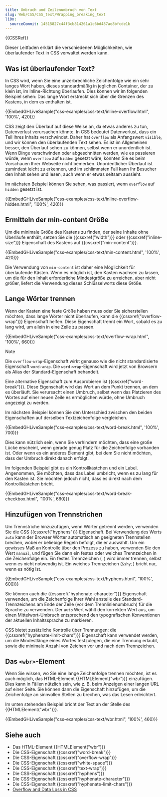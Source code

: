 ```yaml
---
title: Umbruch und Zeilenumbruch von Text
slug: Web/CSS/CSS_text/Wrapping_breaking_text
l10n:
  sourceCommit: 14515827c44f3cb814261a1c6bd487ae8bfcde1b
---
```


{{CSSRef}}

Dieser Leitfaden erklärt die verschiedenen Möglichkeiten, wie überlaufender Text in CSS verwaltet werden kann.

## Was ist überlaufender Text?

In CSS wird, wenn Sie eine unzerbrechliche Zeichenfolge wie ein sehr langes Wort haben, dieses standardmäßig in jeglichen Container, der zu klein ist, im Inline-Richtung überlaufen. Dies können wir im folgenden Beispiel sehen: Das lange Wort erstreckt sich über die Grenzen des Kastens, in dem es enthalten ist.

{{EmbedGHLiveSample("css-examples/css-text/inline-overflow.html", '100%', 420)}}

CSS zeigt den Überlauf auf diese Weise an, da etwas anderes zu tun, Datenverlust verursachen könnte. In CSS bedeutet Datenverlust, dass ein Teil Ihres Inhalts verschwindet. Daher hat `overflow` als Anfangswert `visible`, und wir können den überlaufenden Text sehen. Es ist im Allgemeinen besser, den Überlauf sehen zu können, selbst wenn er unordentlich ist. Wenn Dinge verschwinden oder abgeschnitten werden, wie es passieren würde, wenn `overflow` auf `hidden` gesetzt wäre, könnten Sie es beim Vorschauen Ihrer Webseite nicht bemerken. Unordentlicher Überlauf ist zumindest leicht zu erkennen, und im schlimmsten Fall kann Ihr Besucher den Inhalt sehen und lesen, auch wenn er etwas seltsam aussieht.

Im nächsten Beispiel können Sie sehen, was passiert, wenn `overflow` auf `hidden` gesetzt ist.

{{EmbedGHLiveSample("css-examples/css-text/inline-overflow-hidden.html", '100%', 420)}}

## Ermitteln der min-content Größe

Um die minimale Größe des Kastens zu finden, der seine Inhalte ohne Überläufe enthält, setzen Sie die {{cssxref("width")}} oder {{cssxref("inline-size")}} Eigenschaft des Kastens auf {{cssxref("min-content")}}.

{{EmbedGHLiveSample("css-examples/css-text/min-content.html", '100%', 420)}}

Die Verwendung von `min-content` ist daher eine Möglichkeit für überlaufende Kästen. Wenn es möglich ist, den Kasten wachsen zu lassen, um die für den Inhalt erforderliche Mindestgröße zu erreichen, aber nicht größer, liefert die Verwendung dieses Schlüsselworts diese Größe.

## Lange Wörter trennen

Wenn der Kasten eine feste Größe haben muss oder Sie sicherstellen möchten, dass lange Wörter nicht überlaufen, kann die {{cssxref("overflow-wrap")}} Eigenschaft helfen. Diese Eigenschaft trennt ein Wort, sobald es zu lang wird, um allein in eine Zeile zu passen.

{{EmbedGHLiveSample("css-examples/css-text/overflow-wrap.html", '100%', 660)}}

> [!NOTE]
> Die `overflow-wrap`-Eigenschaft wirkt genauso wie die nicht standardisierte Eigenschaft `word-wrap`. Die `word-wrap`-Eigenschaft wird jetzt von Browsern als Alias der Standard-Eigenschaft behandelt.

Eine alternative Eigenschaft zum Ausprobieren ist {{cssxref("word-break")}}. Diese Eigenschaft wird das Wort an dem Punkt trennen, an dem es überläuft. Sie verursacht einen Umbruch, selbst wenn das Platzieren des Wortes auf einer neuen Zeile es ermöglichen würde, ohne Umbruch angezeigt zu werden.

Im nächsten Beispiel können Sie den Unterschied zwischen den beiden Eigenschaften auf derselben Textzeichenfolge vergleichen.

{{EmbedGHLiveSample("css-examples/css-text/word-break.html", '100%', 700)}}

Dies kann nützlich sein, wenn Sie verhindern möchten, dass eine große Lücke erscheint, wenn gerade genug Platz für die Zeichenfolge vorhanden ist. Oder wenn es ein anderes Element gibt, bei dem Sie nicht möchten, dass der Umbruch direkt danach erfolgt.

Im folgenden Beispiel gibt es ein Kontrollkästchen und ein Label. Angenommen, Sie möchten, dass das Label umbricht, wenn es zu lang für den Kasten ist. Sie möchten jedoch nicht, dass es direkt nach dem Kontrollkästchen bricht.

{{EmbedGHLiveSample("css-examples/css-text/word-break-checkbox.html", '100%', 660)}}

## Hinzufügen von Trennstrichen

Um Trennstriche hinzuzufügen, wenn Wörter getrennt werden, verwenden Sie die CSS {{cssxref("hyphens")}} Eigenschaft. Bei Verwendung des Werts `auto` kann der Browser Wörter automatisch an geeigneten Trennstellen brechen, wobei er beliebige Regeln befolgt, die er auswählt. Um ein gewisses Maß an Kontrolle über den Prozess zu haben, verwenden Sie den Wert `manual`, und fügen Sie dann ein festes oder weiches Trennzeichen in die Zeichenfolge ein. Ein festes Trennzeichen (`‐`) wird immer trennen, selbst wenn es nicht notwendig ist. Ein weiches Trennzeichen (`&shy;`) bricht nur, wenn es nötig ist.

{{EmbedGHLiveSample("css-examples/css-text/hyphens.html", '100%', 600)}}

Sie können auch die {{cssxref("hyphenate-character")}} Eigenschaft verwenden, um die Zeichenfolge Ihrer Wahl anstelle des Standard-Trennzeichens am Ende der Zeile (vor dem Trennlinienumbruch) für die Sprache zu verwenden. Der `auto` Wert wählt den korrekten Wert aus, um einen Mittelwort-Umbruch entsprechend den typografischen Konventionen der aktuellen Inhaltssprache zu markieren.

CSS bietet zusätzliche Kontrolle über Trennungen: die {{cssxref("hyphenate-limit-chars")}} Eigenschaft kann verwendet werden, um die Mindestlänge eines Wortes festzulegen, die eine Trennung erlaubt, sowie die minimale Anzahl von Zeichen vor und nach dem Trennzeichen.

## Das `<wbr>`-Element

Wenn Sie wissen, wo Sie eine lange Zeichenfolge trennen möchten, ist es auch möglich, das HTML-Element {{HTMLElement("wbr")}} einzufügen. Dies kann in Fällen nützlich sein, wie z. B. beim Anzeigen einer langen URL auf einer Seite. Sie können dann die Eigenschaft hinzufügen, um die Zeichenfolge an sinnvollen Stellen zu brechen, was das Lesen erleichtert.

Im unten stehenden Beispiel bricht der Text an der Stelle des {{HTMLElement("wbr")}}.

{{EmbedGHLiveSample("css-examples/css-text/wbr.html", '100%', 460)}}

## Siehe auch

- Das HTML-Element {{HTMLElement("wbr")}}
- Die CSS-Eigenschaft {{cssxref("word-break")}}
- Die CSS-Eigenschaft {{cssxref("overflow-wrap")}}
- Die CSS-Eigenschaft {{cssxref("white-space")}}
- Die CSS-Eigenschaft {{cssxref("text-wrap")}}
- Die CSS-Eigenschaft {{cssxref("hyphens")}}
- Die CSS-Eigenschaft {{cssxref("hyphenate-character")}}
- Die CSS-Eigenschaft {{cssxref("hyphenate-limit-chars")}}
- [Overflow and Data Loss in CSS](https://www.smashingmagazine.com/2019/09/overflow-data-loss-css/)
